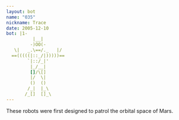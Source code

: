 ```yaml
---
layout: bot
name: "035"
nickname: Trace
date: 2005-12-10
bot: |1-
          |__|        
         -)OO(-       
   \|   _.\==/._   |/ 
  ==(((((|::_/|)))))==
        `|::/_|'      
         |_/__|       
         []/\[]       
         |/  \|       
         ()  ()       
        /_|  |_\      
       /_[]  []_\     
---
```

These robots were first designed to patrol the orbital space of Mars.